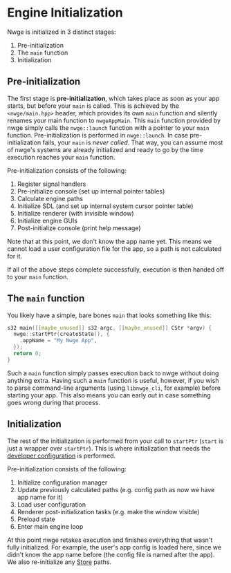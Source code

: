 # Engine Initialization

Nwge is initialized in 3 distinct stages:

1. Pre-initialization
2. The `main` function
3. Initialization

## Pre-initialization

The first stage is **pre-initialization**, which takes place as soon as your app
starts, but before your `main` is called. This is achieved by the
`<nwge/main.hpp>` header, which provides its own `main` function and silently
renames your main function to `nwgeAppMain`. This `main` function provided by
nwge simply calls the `nwge::launch` function with a pointer to your `main`
function. Pre-initialization is performed in `nwge::launch`. In case
pre-initialization fails, your `main` is *never called*. That way, you can
assume most of nwge's systems are already initialized and ready to go by the
time execution reaches your `main` function.

Pre-initialization consists of the following:

1. Register signal handlers
2. Pre-initialize console (set up internal pointer tables)
3. Calculate engine paths
4. Initialize SDL (and set up internal system cursor pointer table)
5. Initialize renderer (with invisible window)
6. Initialize engine GUIs
7. Post-initialize console (print help message)

Note that at this point, we don't know the app name yet. This means we cannot
load a user configuration file for the app, so a path is not calculated for it.

If all of the above steps complete successfully, execution is then handed off to
your `main` function.

## The `main` function

You likely have a simple, bare bones `main` that looks something like this:

```cpp
s32 main([[maybe_unused]] s32 argc, [[maybe_unused]] CStr *argv) {
  nwge::startPtr(createState(), {
    .appName = "My Nwge App",
  });
  return 0;
}
```

Such a `main` function simply passes execution back to nwge without doing
anything extra. Having such a `main` function is useful, however, if you wish to
parse command-line arguments (using `libnwge_cli`, for example) before starting
your app. This also means you can early out in case something goes wrong during
that process.

## Initialization

The rest of the initialization is performed from your call to `startPtr`
(`start` is just a wrapper over `startPtr`). This is where initialization that
needs the [developer configuration] is performed.

Pre-initialization consists of the following:

1. Initialize configuration manager
2. Update previously calculated paths (e.g. config path as now we have app name
   for it)
3. Load user configuration
4. Renderer post-initialization tasks (e.g. make the window visible)
5. Preload state
6. Enter main engine loop

At this point nwge retakes execution and finishes everything that wasn't fully
initialized. For example, the user's app config is loaded here, since we didn't
know the app name before (the config file is named after the app). We also
re-initialize any [Store] paths.

[developer configuration]: CONFIG#developer-facing-config
[store]: DATA#data-stores
